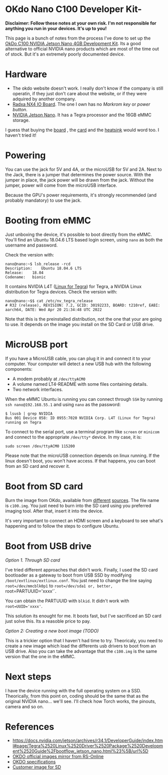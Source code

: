 # OKdo Nano C100 Developer Kit-

**Disclaimer: Follow these notes at your own risk. I'm not responsible for anything you run in your devices. It's up to you!**

This page is a bunch of notes from the process I've done to set up the [OkDo C100 NVIDIA Jetson Nano 4GB Development Kit](https://www.kubii.com/en/development-kit/3882-c100-nvidia-jetson-nano-4gb-development-kit-3272496313705.html). Its a good alternative to official NVIDIA nano products which are most of the time out of stock. But it's an extremely poorly documented device.


# Hardware
* The okdo website doesn't work. I really don't know if the company is still operatin, if they just don't care about the website, or if they were adquired by another company.
* [Radxa NX4 IO Board](https://radxa.com/products/io-board/nx5-io-board/). The one I own has no *Markrom key* or *power button*.
* [NVIDIA Jetson Nano](https://developer.nvidia.com/buy-jetson?product=jetson_nano). It has a Tegra processor and the 16GB eMMC storage.

I guess that buying the [board](https://es.aliexpress.com/item/1005007130498108.html?gatewayAdapt=glo2esp)
, the [card](https://www.siliconhighwaydirect.com/ProductDetails.asp?ProductCode=900-13448-0020-000) and the 
[heatsink](https://auvidea.eu/product/heatsink-70752/) would word too. I haven't tried it!

# Powering

You can use the jack for 5V and 4A, or the microUSB for 5V and 2A. Next to the Jack, there is a jumper that determines 
the power source. With the jumper in place, the jack power will be drawn from the jack. Without the jumper, power will come from the microUSB interface.

Because the GPU's power requirements, it's strongly recommended (and probably mandatory) to use the jack.

# Booting from eMMC

Just unboxing the device, it's possible to boot directly from the eMMC. You'll find an Ubuntu 18.04.6 LTS based login screen, using `nano` as both the username and password.

Check the version with:

    nano@nano:~$ lsb_release -rcd
    Description:	Ubuntu 18.04.6 LTS
    Release:	18.04
    Codename:	bionic

It contains NVIDIA L4T ([Linux for Tegra](https://developer.nvidia.com/embedded/linux-tegra-r321)) for Tegra, a NVIDIA  Linux distribution for Tegra devices. Check the version with:

    nano@nano:~$$ cat /etc/nv_tegra_release
    # R32 (release), REVISION: 7.2, GCID: 30192233, BOARD: t210ref, EABI: aarch64, DATE: Wed Apr 20 21:34:48 UTC 2022

Note that this is the preinstalled distribution, not the one that your are going to use. It depends on the image you install on the SD Card or USB drive.

# MicroUSB port

If you have a MicroUSB cable, you can plug it in and connect it to your computer. Your computer will detect a
new USB hub with the following components:

* A modem probably at `/dev/ttyACM0`
* A volume named LT4-README with some files containing details.
* Two network interfaces.

When the eMMC Ubuntu is running you can connect through `SSH` by running `ssh nano@192.168.55.1` and using `nano` as the password:

    $ lsusb | grep NVIDIA
    Bus 001 Device 058: ID 0955:7020 NVIDIA Corp. L4T (Linux for Tegra) running on Tegra

To connect to the serial port, use a terminal program like `screen` or `minicom` and connect to the appropriate `/dev/tty*` device. In my case, it is:

    sudo screen /dev/ttyACM0 115200
    
Please note that the microUSB connection depends on linux running. If the linux doesn't boot, you won't have access. 
If that happens, you can boot from an SD card and recover it.

# Boot from SD card

Burn the image from OKdo, available from [different](https://auto.designspark.info/okdo_images/c100.img.xz) [sources](https://www.rs-online.com/designspark/okdo-software-and-downloads-hub). The file name is `c100.img`. You just need to burn into the SD card using you preferred imaging tool. After that, insert it into the device.

It's very important to connect an HDMI screen and a keyboard to see what's happening and to follow the steps to configure Ubuntu.

# Boot from USB drive

*Option 1. Through SD card*

I've tried different approaches that didn't work. Finally, I used the SD card bootloader as a gateway to boot from USB SSD by modifying `/boot/extlinux/extlinux.conf`. You just need to change the line saying `root=/dev/mmcblk0p1` to `root=/dev/sda1 or, better, `root=PARTUUID='xxxx'`.

You can obtain the PARTUUID with `blkid`. It didn't work with `root=UUID='xxxx'`. 

This solution its enought for me. It boots fast, but I've sacrificed an SD card just solve this. Its a reasoble price to pay.

*Option 2: Creating a new boot image (TODO)*

This is a trickier option that I haven't had time to try. Theoricaly, you need to create a new image which load the differents usb drivers to boot from an USB drive. Also you can take the advantage that the `c100.img` is the same version that the one in the eMMC.

# Next steps

I have the device running with the full operating system on a SSD. Theorically, from this point on, coding should be the same that as the original NVIDIA nano... we'll see. I'll check how Torch works, the pinouts, camera and so on.  

# References

* https://docs.nvidia.com/jetson/archives/r34.1/DeveloperGuide/index.html#page/Tegra%2520Linux%2520Driver%2520Package%2520Development%2520Guide%2Fbootflow_jetson_nano.html%23%5B/url%5D
* [OKDO official images mirror from RS-Online](https://www.rs-online.com/designspark/okdo-software-and-downloads-hub)
* [OKDO specifications](https://docs.rs-online.com/9149/A700000009238033.pdf)
* [Customer image for SD](https://github.com/LetsOKdo/c100-bootupd)
